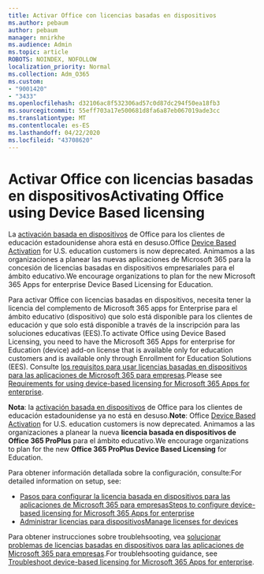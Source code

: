 ```yaml
---
title: Activar Office con licencias basadas en dispositivos
ms.author: pebaum
author: pebaum
manager: mnirkhe
ms.audience: Admin
ms.topic: article
ROBOTS: NOINDEX, NOFOLLOW
localization_priority: Normal
ms.collection: Adm_O365
ms.custom:
- "9001420"
- "3433"
ms.openlocfilehash: d32106ac8f532306ad57c0d87dc294f50ea18fb3
ms.sourcegitcommit: 55eff703a17e500681d8fa6a87eb067019ade3cc
ms.translationtype: MT
ms.contentlocale: es-ES
ms.lasthandoff: 04/22/2020
ms.locfileid: "43708620"
---
```

# <a name="activating-office-using-device-based-licensing"></a><span data-ttu-id="13727-102">Activar Office con licencias basadas en dispositivos</span><span class="sxs-lookup"><span data-stu-id="13727-102">Activating Office using Device Based licensing</span></span>

<span data-ttu-id="13727-103">La [activación basada en dispositivos](https://aka.ms/officedba) de Office para los clientes de educación estadounidense ahora está en desuso.</span><span class="sxs-lookup"><span data-stu-id="13727-103">Office [Device Based Activation](https://aka.ms/officedba) for U.S. education customers is now deprecated.</span></span> <span data-ttu-id="13727-104">Animamos a las organizaciones a planear las nuevas aplicaciones de Microsoft 365 para la concesión de licencias basadas en dispositivos empresariales para el ámbito educativo.</span><span class="sxs-lookup"><span data-stu-id="13727-104">We encourage organizations to plan for the new Microsoft 365 Apps for enterprise Device Based Licensing for Education.</span></span>

<span data-ttu-id="13727-105">Para activar Office con licencias basadas en dispositivos, necesita tener la licencia del complemento de Microsoft 365 apps for Enterprise para el ámbito educativo (dispositivo) que solo está disponible para los clientes de educación y que solo está disponible a través de la inscripción para las soluciones educativas (EES).</span><span class="sxs-lookup"><span data-stu-id="13727-105">To activate Office using Device Based Licensing, you need to have the Microsoft 365 Apps for enterprise for Education (device) add-on license that is available only for education customers and is available only through Enrollment for Education Solutions (EES).</span></span> <span data-ttu-id="13727-106">Consulte [los requisitos para usar licencias basadas en dispositivos para las aplicaciones de Microsoft 365 para empresas](https://docs.microsoft.com/deployoffice/device-based-licensing#requirements-for-using-device-based-licensing-for-office-365-proplus).</span><span class="sxs-lookup"><span data-stu-id="13727-106">Please see [Requirements for using device-based licensing for Microsoft 365 Apps for enterprise](https://docs.microsoft.com/deployoffice/device-based-licensing#requirements-for-using-device-based-licensing-for-office-365-proplus).</span></span>

<span data-ttu-id="13727-107">**Nota**: la [activación basada en dispositivos](https://aka.ms/officedba) de Office para los clientes de educación estadounidense ya no está en desuso.</span><span class="sxs-lookup"><span data-stu-id="13727-107">**Note**: Office [Device Based Activation](https://aka.ms/officedba) for U.S. education customers is now deprecated.</span></span> <span data-ttu-id="13727-108">Animamos a las organizaciones a planear la nueva **licencia basada en dispositivos de Office 365 ProPlus** para el ámbito educativo.</span><span class="sxs-lookup"><span data-stu-id="13727-108">We encourage organizations to plan for the new **Office 365 ProPlus Device Based Licensing** for Education.</span></span>

<span data-ttu-id="13727-109">Para obtener información detallada sobre la configuración, consulte:</span><span class="sxs-lookup"><span data-stu-id="13727-109">For detailed information on setup, see:</span></span>

- [<span data-ttu-id="13727-110">Pasos para configurar la licencia basada en dispositivos para las aplicaciones de Microsoft 365 para empresas</span><span class="sxs-lookup"><span data-stu-id="13727-110">Steps to configure device-based licensing for Microsoft 365 Apps for enterprise</span></span>](https://docs.microsoft.com/deployoffice/device-based-licensing#steps-to-configure-device-based-licensing-for-office-365-proplus)
- [<span data-ttu-id="13727-111">Administrar licencias para dispositivos</span><span class="sxs-lookup"><span data-stu-id="13727-111">Manage licenses for devices</span></span>](https://docs.microsoft.com/Office365/Admin/misc/manage-licenses-for-devices)

<span data-ttu-id="13727-112">Para obtener instrucciones sobre troublehsooting, vea [solucionar problemas de licencias basadas en dispositivos para las aplicaciones de Microsoft 365 para empresas](https://docs.microsoft.com/deployoffice/device-based-licensing#troubleshoot-device-based-licensing-for-office-365-proplus).</span><span class="sxs-lookup"><span data-stu-id="13727-112">For troublehsooting guidance, see [Troubleshoot device-based licensing for Microsoft 365 Apps for enterprise](https://docs.microsoft.com/deployoffice/device-based-licensing#troubleshoot-device-based-licensing-for-office-365-proplus).</span></span>
